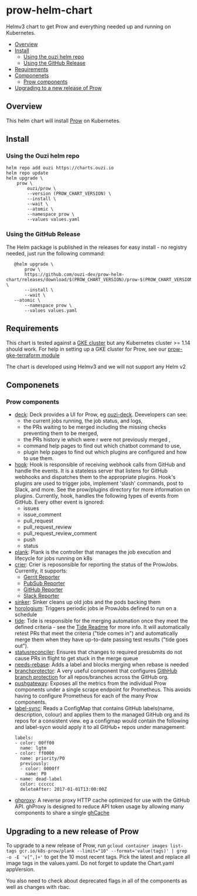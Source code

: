 # prow-helm-chart <!-- omit in toc -->

Helmv3 chart to get Prow and everything needed up and running on Kubernetes.

- [Overview](#overview)
- [Install](#install)
  - [Using the ouzi helm repo](#using-the-ouzi-helm-repo)
  - [Using the GitHub Release](#using-the-github-release)
- [Requirements](#requirements)
- [Componenets](#componenets)
  - [Prow components](#prow-components)
- [Upgrading to a new release of Prow](#upgrading-to-a-new-release-of-prow)

## Overview 

This helm chart will install [Prow](https://github.com/kubernetes/test-infra/tree/master/prow) on Kubernetes.

## Install

### Using the Ouzi helm repo
```
helm repo add ouzi https://charts.ouzi.io
helm repo update
helm upgrade \
    prow \
		ouzi/prow \
		--version (PROW_CHART_VERSION) \
		--install \
		--wait \
		--atomic \
		--namespace prow \
		--values values.yaml
```

### Using the GitHub Release

The Helm package is published in the releases for easy install - no registry needed, just run the following command:

 ```
	@helm upgrade \
		prow \
		https://github.com/ouzi-dev/prow-helm-chart/releases/download/$(PROW_CHART_VERSION)/prow-$(PROW_CHART_VERSION).tgz \
		--install \
		--wait \
    --atomic \
		--namespace prow \
		--values values.yaml 	 
 ``` 

## Requirements

This chart is tested against a [GKE cluster](https://cloud.google.com/kubernetes-engine/) but any Kubernetes cluster >= 1.14 should work.
For help in setting up a GKE cluster for Prow, see our [prow-gke-terraform module](https://github.com/ouzi-dev/prow-gke-terraform)

The chart is developed using Helmv3 and we will not support any Helm v2

## Componenets

### Prow components

- [deck](https://github.com/kubernetes/test-infra/tree/master/prow/cmd/deck): Deck provides a UI for Prow, eg [ouzi-deck](https://prow.test-infra.ouzi.io).
  Deevelopers can see:
  - the current jobs running, the job status, and logs,
  - the PRs waiting to be merged including the missing checks preventing them to be merged,
  - the PRs history ie which were r were not previously merged ,
  - command help pages to find out which chatbot command to use,
  - plugin help pages to find out which plugins are configured and how to use them.
- [hook](https://github.com/kubernetes/test-infra/tree/master/prow/hook): Hook is responsible of receiving webhook calls from GitHub and handle the events. It is a stateless server that listens for GitHub webhooks and dispatches them to the appropriate plugins. Hook's plugins are used to trigger jobs, implement 'slash' commands, post to Slack, and more. See the prow/plugins directory for more information on plugins. Currently, hook, handles the following types of events from GitHub. Every other event is ignored:
  - issues
  - issue_comment
  - pull_request
  - pull_request_review
  - pull_request_review_comment
  - push
  - status 
- [plank](https://github.com/kubernetes/test-infra/tree/master/prow/plank): Plank is the controller that manages the job execution and lifecycle for jobs running on k8s  
- [crier](https://github.com/kubernetes/test-infra/tree/master/prow/crier): Crier is reposonsible for reporting the status of the ProwJobs. Currently, it supports:
  - [Gerrit Reporter](https://github.com/kubernetes/test-infra/blob/master/prow/gerrit/reporter)
  - [PubSub Reporter](https://github.com/kubernetes/test-infra/blob/master/prow/pubsub/reporter)
  - [GitHub Reporter](https://github.com/kubernetes/test-infra/blob/master/prow/github/reporter)
  - [Slack Reporter](https://github.com/kubernetes/test-infra/blob/master/prow/slack/reporter)
- [sinker](https://github.com/kubernetes/test-infra/tree/master/prow/cmd/sinker): Sinker cleans up old jobs and the pods backing them
- [horologium](https://github.com/kubernetes/test-infra/tree/master/prow/cmd/horologium): Triggers periodic jobs ie ProwJobs defined to run on a schedule 
- [tide](https://github.com/kubernetes/test-infra/blob/395658c487277aadab3904cfdbabfbddb0f2b034/prow/cmd/tide): Tide is responsible for the merging automation once they meet the defined criteria - see the [Tide Readme](https://github.com/kubernetes/test-infra/blob/master/prow/cmd/tide/README.md) for more info. It will automatically retest PRs that meet the criteria ("tide comes in") and automatically merge them when they have up-to-date passing test results ("tide goes out").
- [statusreconciler](https://github.com/kubernetes/test-infra/tree/master/prow/statusreconciler): Ensures that changes to required presubmits do not cause PRs in flight to get stuck in the merge queue
- [needs-rebase](https://github.com/kubernetes/test-infra/blob/master/prow/external-plugins/needs-rebase/plugin/plugin.go): Adds a label and blocks merging when rebase is needed
- [branchprotector](https://github.com/kubernetes/test-infra/tree/master/prow/cmd/branchprotector): A very useful component that configures [GithHub branch protection](https://help.github.com/articles/about-protected-branches/) for all repos/branches across the GitHub org. 
- [pushgateway](https://github.com/kubernetes/test-infra/blob/master/prow/metrics/README.md#pushgateway-and-proxy): Exposes all the metrics from the individual Prow components under a single scrape endpoint for Prometheus. This avoids having to configure Prometheus for each of the many Prow components. 
- [label-sync](https://github.com/kubernetes/test-infra/tree/master/label_sync): Reads a ConfigMap that contains GitHub labels(name, description, colour) and applies them to the managed GitHub org and its repos for a consistent view. eg a configmap would contain the following and label-sycn would apply it to all GitHub+ repos under management:
  ```
  labels:
  - color: 00ff00
    name: lgtm
  - color: ff0000
    name: priority/P0
    previously:
    - color: 0000ff
      name: P0
  - name: dead-label
    color: cccccc
    deleteAfter: 2017-01-01T13:00:00Z
  ```
- [ghproxy](https://github.com/kubernetes/test-infra/blob/master/ghproxy/README.md): A reverse proxy HTTP cache optimized for use with the GitHub API. ghProxy is designed to reduce API token usage by allowing many components to share a single [ghCache](https://github.com/kubernetes/test-infra/tree/master/ghproxy/ghcache)

## Upgrading to a new release of Prow

To upgrade to a new release of Prow, run `gcloud container images list-tags gcr.io/k8s-prow/plank --limit="10" --format='value(tags)' | grep -o -E 'v[^,]+'` to get the 10 most recent tags. Pick the latest and replace all image tags in the values.yaml. Do not forget to update the Chart.yaml appVersion.

You also need to check about deprecated flags in all of the components as well as changes with rbac.
